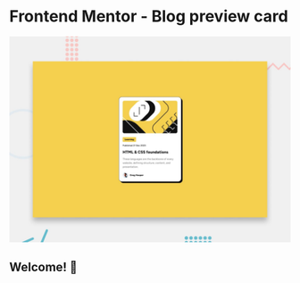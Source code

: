 # Frontend Mentor - Blog preview card

![Design preview for the Blog preview card coding challenge](./preview.jpg)

## Welcome! 👋


